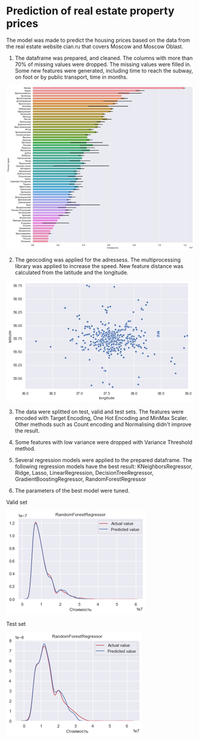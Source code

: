 # Prediction of real estate property prices

The model was made to predict the housing prices based on the data from the real estate website cian.ru that covers Moscow and Moscow Oblast.

1. The dataframe was prepared, and cleaned. The columns with more than 70% of missing values were dropped. 
The missing values were filled in. Some new features were generated, including time to reach the subway, on foot or
by public transport, time in months. 

![alt text](https://raw.githubusercontent.com/aleksanp/cian_prices/main/pictures/Region%20copy.png)

2. The geocoding was applied for the adressess. The multiprocessing library was applied to increase the speed. New feature distance was calculated from the latitude and the longitude.

![alt text](https://raw.githubusercontent.com/aleksanp/cian_prices/main/pictures/location.png)

3. The data were splitted on test, valid and test sets. The features were encoded with Target Encoding, 
One Hot Encoding and MinMax Scaler. Other methods such as Count encoding and Normalising didn't improve the result.

4. Some features with low variance were dropped with Variance Threshold method.

5. Several regression models were applied to the prepared dataframe. The following regression models have 
the best result: KNeighborsRegressor, Ridge, Lasso, LinearRegression, DecisionTreeRegressor, 
GradientBoostingRegressor, RandomForestRegressor 

6. The parameters of the best model were tuned.

Valid set

![alt VALID](https://raw.githubusercontent.com/aleksanp/cian_prices/main/pictures/Random%20Forest%20Regressor%20valid.png)

Test set 

![alt TEST](https://raw.githubusercontent.com/aleksanp/cian_prices/main/pictures/Random%20Forest%20Regressor%20test.png)



